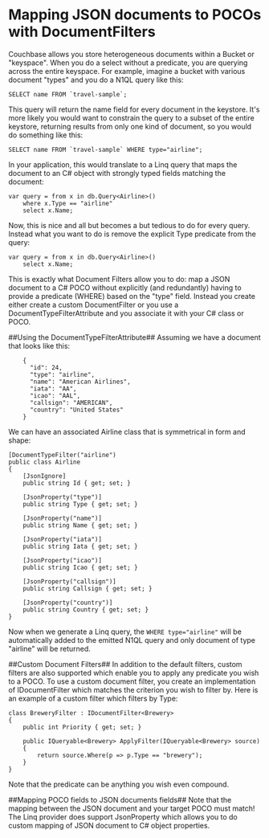 Mapping JSON documents to POCOs with DocumentFilters
====================================================
Couchbase allows you store heterogeneous documents within a Bucket or "keyspace". When you do a select without a predicate, you are querying across the entire keyspace. For example, imagine a bucket with various document "types" and you do a N1QL query like this:

    SELECT name FROM `travel-sample`;

This query will return the name field for every document in the keystore. It's more likely you would want to constrain the query to a subset of the entire keystore, returning results from only one kind of document, so you would do something like this:

	SELECT name FROM `travel-sample` WHERE type="airline";

In your application, this would translate to a Linq query that maps the document to an C# object with strongly typed fields matching the document:

    var query = from x in db.Query<Airline>()
    	where x.Type == "airline"
    	select x.Name;	

Now, this is nice and all but becomes a but tedious to do for every query. Instead what you want to do is remove the explicit Type predicate from the query:

	var query = from x in db.Query<Airline>()
		select x.Name;	

This is exactly what Document Filters allow you to do: map a JSON document to a C# POCO without explicitly (and redundantly) having to provide a predicate (WHERE) based on the "type" field. Instead you create either create a custom DocumentFilter or you use a DocumentTypeFilterAttribute and you associate it with your C# class or POCO. 

##Using the DocumentTypeFilterAttribute##
Assuming we have a document that looks like this:

		{
          "id": 24,
          "type": "airline",
          "name": "American Airlines",
          "iata": "AA",
          "icao": "AAL",
          "callsign": "AMERICAN",
          "country": "United States"
        }

We can have an associated Airline class that is symmetrical in form and shape:
	
	[DocumentTypeFilter("airline")
	public class Airline
    {
        [JsonIgnore]
        public string Id { get; set; }

        [JsonProperty("type")]
        public string Type { get; set; }

        [JsonProperty("name")]
        public string Name { get; set; }

        [JsonProperty("iata")]
        public string Iata { get; set; }

        [JsonProperty("icao")]
        public string Icao { get; set; }

        [JsonProperty("callsign")]
        public string Callsign { get; set; }

        [JsonProperty("country")]
        public string Country { get; set; }
    }

Now when we generate a Linq query, the `WHERE type="airline"` will be automatically added to the emitted N1QL query and only document of type "airline" will be returned.

##Custom Document Filters##
In addition to the default filters, custom filters are also supported which enable you to apply any predicate you wish to a POCO. To use a custom document filter, you create an implementation of IDocumentFilter which matches the criterion you wish to filter by. 
Here is an example of a custom filter which filters by Type:


	class BreweryFilter : IDocumentFilter<Brewery>
    {
        public int Priority { get; set; }

        public IQueryable<Brewery> ApplyFilter(IQueryable<Brewery> source)
        {
            return source.Where(p => p.Type == "brewery");
        }
    }

Note that the predicate can be anything you wish even compound.

##Mapping POCO fields to JSON documents fields##
Note that the mapping between the JSON document and your target POCO must match! The Linq provider does support JsonProperty which allows you to do custom mapping of JSON document to C# object properties.



	

